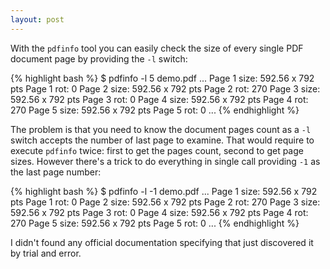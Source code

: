 ```yaml
---
layout: post
---
```

With the `pdfinfo` tool you can easily check the size of every single
PDF document page by providing the `-l` switch:

{% highlight bash %}
$ pdfinfo -l 5 demo.pdf
...
Page    1 size: 592.56 x 792 pts
Page    1 rot:  0
Page    2 size: 592.56 x 792 pts
Page    2 rot:  270
Page    3 size: 592.56 x 792 pts
Page    3 rot:  0
Page    4 size: 592.56 x 792 pts
Page    4 rot:  270
Page    5 size: 592.56 x 792 pts
Page    5 rot:  0
...
{% endhighlight %}

The problem is that you need to know the document pages count as
a `-l` switch accepts the number of last page to examine. That would
require to execute `pdfinfo` twice: first to get the pages count, second
to get page sizes. However there's a trick to do everything in single
call providing `-1` as the last page number:

{% highlight bash %}
$ pdfinfo -l -1 demo.pdf
...
Page    1 size: 592.56 x 792 pts
Page    1 rot:  0
Page    2 size: 592.56 x 792 pts
Page    2 rot:  270
Page    3 size: 592.56 x 792 pts
Page    3 rot:  0
Page    4 size: 592.56 x 792 pts
Page    4 rot:  270
Page    5 size: 592.56 x 792 pts
Page    5 rot:  0
...
{% endhighlight %}

I didn't found any official documentation specifying that just discovered
it by trial and error.
